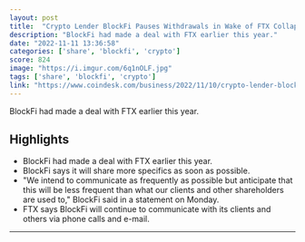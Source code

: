 ```yaml
---
layout: post
title:  "Crypto Lender BlockFi Pauses Withdrawals in Wake of FTX Collapse"
description: "BlockFi had made a deal with FTX earlier this year."
date: "2022-11-11 13:36:58"
categories: ['share', 'blockfi', 'crypto']
score: 824
image: "https://i.imgur.com/6q1nOLF.jpg"
tags: ['share', 'blockfi', 'crypto']
link: "https://www.coindesk.com/business/2022/11/10/crypto-lender-blockfi-pauses-withdrawals-in-wake-of-ftx-collapse/"
---
```


BlockFi had made a deal with FTX earlier this year.

## Highlights

- BlockFi had made a deal with FTX earlier this year.
- BlockFi says it will share more specifics as soon as possible.
- "We intend to communicate as frequently as possible but anticipate that this will be less frequent than what our clients and other shareholders are used to," BlockFi said in a statement on Monday.
- FTX says BlockFi will continue to communicate with its clients and others via phone calls and e-mail.

---
